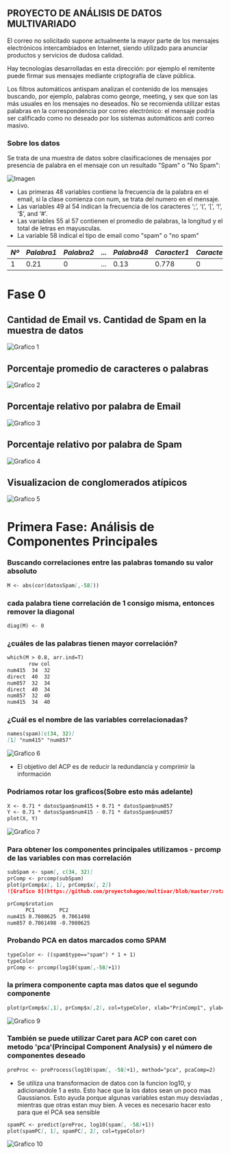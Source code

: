 ## PROYECTO DE ANÁLISIS DE DATOS MULTIVARIADO

El correo no solicitado supone actualmente la mayor parte de los mensajes electrónicos intercambiados en Internet, siendo utilizado para anunciar productos y servicios de dudosa calidad. 

Hay tecnologías desarrolladas en esta dirección: por ejemplo el remitente puede firmar sus mensajes mediante criptografía de clave pública.

Los filtros automáticos antispam analizan el contenido de los mensajes buscando, por ejemplo, palabras como george, meeting, y sex que son las más usuales en los mensajes no deseados. No se recomienda utilizar estas palabras en la correspondencia por correo electrónico: el mensaje podría ser calificado como no deseado por los sistemas automáticos anti correo masivo.

### Sobre los datos

Se trata de una muestra de datos sobre clasificaciones de mensajes por presencia de palabra en el mensaje con un resultado "Spam" o "No Spam":

![Imagen](https://github.com/proyectohageo/multivar/blob/master/spam1.png)

* Las primeras 48 variables contiene  la frecuencia de la palabra en el email, si la clase comienza con num, se trata del numero en el mensaje.
* Las variables 49 al 54 indican la frecuencia de los caracteres ‘;’, ‘(’, ‘[’, ‘!’, ‘\$’, and ‘\#’.
* Las variables 55 al 57 contienen el promedio de palabras, la longitud y el total de letras en mayusculas.
* La variable 58 indical el tipo de email como "spam" o "no spam"

*Nº* | *Palabra1* | *Palabra2* | ...| *Palabra48* | *Caracter1* | *Caracter2*|...|*Prom1*| *Prom2*|*Prom3*|*Tipo*
--- | --- | --- | --- | --- | ---| --- | --- | --- | --- | --- | --- 
1 | 0.21 | 0 | ... | 0.13 | 0.778 | 0 | ... | 3.756|61   | 278 |   spam


# Fase 0
## Cantidad de Email vs. Cantidad de Spam en la muestra de datos
![Grafico 1](https://github.com/proyectohageo/multivar/blob/master/graf1.png)

## Porcentaje promedio de caracteres o palabras
![Grafico 2](https://github.com/proyectohageo/multivar/blob/master/graf2.png)

## Porcentaje relativo por palabra de Email
![Grafico 3](https://github.com/proyectohageo/multivar/blob/master/graf3.png)

## Porcentaje relativo por palabra de Spam
![Grafico 4](https://github.com/proyectohageo/multivar/blob/master/graf4.png)

## Visualizacion de conglomerados atípicos
![Grafico 5](https://github.com/proyectohageo/multivar/blob/master/andrews.png)

# Primera Fase: Análisis de Componentes Principales 
### Buscando correlaciones entre las palabras tomando su valor absoluto
```markdown
M <- abs(cor(datosSpam[,-58]))
``` 
### cada palabra tiene correlación de 1 consigo misma, entonces remover la diagonal
```markdown
diag(M) <- 0
```
### ¿cuáles de las palabras tienen mayor correlación?
```markdown
which(M > 0.8, arr.ind=T)
       row col
num415  34  32
direct  40  32
num857  32  34
direct  40  34
num857  32  40
num415  34  40
```
### ¿Cuál es el nombre de las variables correlacionadas?
```markdown
names(spam)[c(34, 32)]
[1] "num415" "num857"
```
![Grafico 6](https://github.com/proyectohageo/multivar/blob/master/plot_var1_var2.png)

* El objetivo del ACP es de reducir la redundancia y comprimir la información
### Podriamos rotar los graficos(Sobre esto más adelante)

```markdown
X <- 0.71 * datosSpam$num415 + 0.71 * datosSpam$num857
Y <- 0.71 * datosSpam$num415 - 0.71 * datosSpam$num857
plot(X, Y)
```

![Grafico 7](https://github.com/proyectohageo/multivar/blob/master/rotar1.png)

### Para obtener los componentes principales utilizamos - prcomp de las variables con mas correlación
```markdown
subSpam <- spam[, c(34, 32)]
prComp <- prcomp(subSpam)
plot(prComp$x[, 1], prComp$x[, 2])
![Grafico 8](https://github.com/proyectohageo/multivar/blob/master/rotar_princomp.png)

prComp$rotation
      PC1        PC2
num415 0.7080625  0.7061498
num857 0.7061498 -0.7080625
```
### Probando PCA en datos marcados como SPAM
```markdown
typeColor <- ((spam$type=="spam") * 1 + 1)
typeColor
prComp <- prcomp(log10(spam[,-58]+1))
```
### la primera componente capta mas datos que el segundo componente
```markdown
plot(prComp$x[,1], prComp$x[,2], col=typeColor, xlab="PrinComp1", ylab="PrinComp2")
```
![Grafico 9](https://github.com/proyectohageo/multivar/blob/master/princomp1.png)

### También se puede utilizar Caret para ACP con caret con metodo 'pca'(Principal Component Analysis) y el número de componentes deseado
```markdown
preProc <- preProcess(log10(spam[, -58]+1), method="pca", pcaComp=2)
```
* Se utiliza una transformacion de datos con la funcion log10, y adicionandole 1 a esto. Esto hace que la los datos sean un poco mas Gaussianos. Esto ayuda porque algunas variables estan muy desviadas , mientras que otras estan muy bien. A veces es necesario hacer esto para que el PCA sea sensible
```markdown
spamPC <- predict(preProc, log10(spam[, -58]+1))
plot(spamPC[, 1], spamPC[, 2], col=typeColor)
```
![Grafico 10](https://github.com/proyectohageo/multivar/blob/master/princomp2.png)
